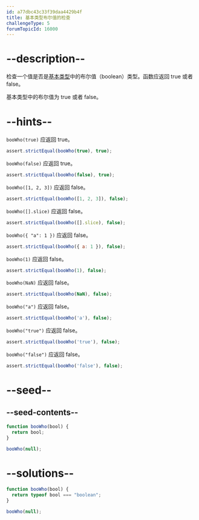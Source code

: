 ```yaml
---
id: a77dbc43c33f39daa4429b4f
title: 基本类型布尔值的检查
challengeType: 5
forumTopicId: 16000
---
```


# --description--

检查一个值是否是[基本类型](https://developer.mozilla.org/zh-CN/docs/Glossary/Primitive)中的布尔值（boolean）类型。函数应返回 true 或者 false。

基本类型中的布尔值为 true 或者 false。

# --hints--

`booWho(true)` 应返回 true。

```js
assert.strictEqual(booWho(true), true);
```

`booWho(false)` 应返回 true。

```js
assert.strictEqual(booWho(false), true);
```

`booWho([1, 2, 3])` 应返回 false。

```js
assert.strictEqual(booWho([1, 2, 3]), false);
```

`booWho([].slice)` 应返回 false。

```js
assert.strictEqual(booWho([].slice), false);
```

`booWho({ "a": 1 })` 应返回 false。

```js
assert.strictEqual(booWho({ a: 1 }), false);
```

`booWho(1)` 应返回 false。

```js
assert.strictEqual(booWho(1), false);
```

`booWho(NaN)` 应返回 false。

```js
assert.strictEqual(booWho(NaN), false);
```

`booWho("a")` 应返回 false。

```js
assert.strictEqual(booWho('a'), false);
```

`booWho("true")` 应返回 false。

```js
assert.strictEqual(booWho('true'), false);
```

`booWho("false")` 应返回 false。

```js
assert.strictEqual(booWho('false'), false);
```

# --seed--

## --seed-contents--

```js
function booWho(bool) {
  return bool;
}

booWho(null);
```

# --solutions--

```js
function booWho(bool) {
  return typeof bool === "boolean";
}

booWho(null);
```
